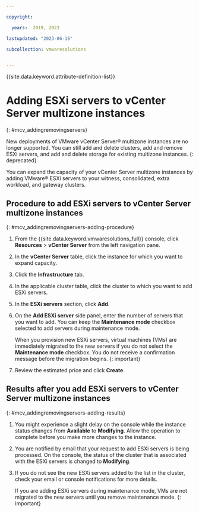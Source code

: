 ```yaml
---

copyright:

  years:  2019, 2023

lastupdated: "2023-06-16"

subcollection: vmwaresolutions


---
```


{{site.data.keyword.attribute-definition-list}}

# Adding ESXi servers to vCenter Server multizone instances
{: #mcv_addingremovingservers}

New deployments of VMware vCenter Server® multizone instances are no longer supported. You can still add and delete clusters, add and remove ESXi servers, and add and delete storage for existing multizone instances.
{: deprecated}

You can expand the capacity of your vCenter Server multizone instances by adding VMware® ESXi servers to your witness, consolidated, extra workload, and gateway clusters.

## Procedure to add ESXi servers to vCenter Server multizone instances
{: #mcv_addingremovingservers-adding-procedure}

1. From the {{site.data.keyword.vmwaresolutions_full}} console, click **Resources** > **vCenter Server** from the left navigation pane.
2. In the **vCenter Server** table, click the instance for which you want to expand capacity.
3. Click the **Infrastructure** tab.
4. In the applicable cluster table, click the cluster to which you want to add ESXi servers.
5. In the **ESXi servers** section, click **Add**.
6. On the **Add ESXi server** side panel, enter the number of servers that you want to add. You can keep the **Maintenance mode** checkbox selected to add servers during maintenance mode.

   When you provision new ESXi servers, virtual machines (VMs) are immediately migrated to the new servers if you do not select the **Maintenance mode** checkbox. You do not receive a confirmation message before the migration begins.
   {: important}

7. Review the estimated price and click **Create**.

## Results after you add ESXi servers to vCenter Server multizone instances
{: #mcv_addingremovingservers-adding-results}

1. You might experience a slight delay on the console while the instance status changes from **Available** to **Modifying**. Allow the operation to complete before you make more changes to the instance.
2. You are notified by email that your request to add ESXi servers is being processed. On the console, the status of the cluster that is associated with the ESXi servers is changed to **Modifying**.
3. If you do not see the new ESXi servers added to the list in the cluster, check your email or console notifications for more details.

   If you are adding ESXi servers during maintenance mode, VMs are not migrated to the new servers until you remove maintenance mode.
   {: important}

